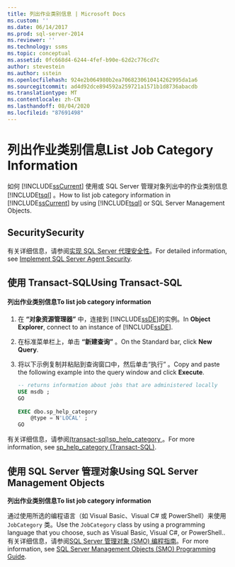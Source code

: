 ```yaml
---
title: 列出作业类别信息 | Microsoft Docs
ms.custom: ''
ms.date: 06/14/2017
ms.prod: sql-server-2014
ms.reviewer: ''
ms.technology: ssms
ms.topic: conceptual
ms.assetid: 0fc668d4-6244-4fef-b90e-62d2c776cd7c
author: stevestein
ms.author: sstein
ms.openlocfilehash: 924e2b064980b2ea7068230610414262995da1a6
ms.sourcegitcommit: ad4d92dce894592a259721a1571b1d8736abacdb
ms.translationtype: MT
ms.contentlocale: zh-CN
ms.lasthandoff: 08/04/2020
ms.locfileid: "87691498"
---
```

# <a name="list-job-category-information"></a><span data-ttu-id="497bc-102">列出作业类别信息</span><span class="sxs-lookup"><span data-stu-id="497bc-102">List Job Category Information</span></span>
  <span data-ttu-id="497bc-103">如何 [!INCLUDE[ssCurrent](../../includes/sscurrent-md.md)] 使用或 SQL Server 管理对象列出中的作业类别信息 [!INCLUDE[tsql](../../includes/tsql-md.md)] 。</span><span class="sxs-lookup"><span data-stu-id="497bc-103">How to list job category information in [!INCLUDE[ssCurrent](../../includes/sscurrent-md.md)] by using [!INCLUDE[tsql](../../includes/tsql-md.md)] or SQL Server Management Objects.</span></span>  

  
##  <a name="security"></a><a name="Security"></a> <span data-ttu-id="497bc-104">Security</span><span class="sxs-lookup"><span data-stu-id="497bc-104">Security</span></span>  
 <span data-ttu-id="497bc-105">有关详细信息，请参阅[实现 SQL Server 代理安全性](implement-sql-server-agent-security.md)。</span><span class="sxs-lookup"><span data-stu-id="497bc-105">For detailed information, see [Implement SQL Server Agent Security](implement-sql-server-agent-security.md).</span></span>  

  
##  <a name="using-transact-sql"></a><a name="TSQL"></a> <span data-ttu-id="497bc-106">使用 Transact-SQL</span><span class="sxs-lookup"><span data-stu-id="497bc-106">Using Transact-SQL</span></span>  
  
#### <a name="to-list-job-category-information"></a><span data-ttu-id="497bc-107">列出作业类别信息</span><span class="sxs-lookup"><span data-stu-id="497bc-107">To list job category information</span></span>  
  
1.  <span data-ttu-id="497bc-108">在 **“对象资源管理器”** 中，连接到 [!INCLUDE[ssDE](../../includes/ssde-md.md)]的实例。</span><span class="sxs-lookup"><span data-stu-id="497bc-108">In **Object Explorer**, connect to an instance of [!INCLUDE[ssDE](../../includes/ssde-md.md)].</span></span>  
  
2.  <span data-ttu-id="497bc-109">在标准菜单栏上，单击 **“新建查询”** 。</span><span class="sxs-lookup"><span data-stu-id="497bc-109">On the Standard bar, click **New Query**.</span></span>  
  
3.  <span data-ttu-id="497bc-110">将以下示例复制并粘贴到查询窗口中，然后单击“执行” 。</span><span class="sxs-lookup"><span data-stu-id="497bc-110">Copy and paste the following example into the query window and click **Execute**.</span></span>  
  
    ```sql
    -- returns information about jobs that are administered locally  
    USE msdb ;  
    GO  
  
    EXEC dbo.sp_help_category  
        @type = N'LOCAL' ;  
    GO  
    ```  
  
 <span data-ttu-id="497bc-111">有关详细信息，请参阅[&#40;transact-sql&#41;sp_help_category ](/sql/relational-databases/system-stored-procedures/sp-help-category-transact-sql)。</span><span class="sxs-lookup"><span data-stu-id="497bc-111">For more information, see [sp_help_category &#40;Transact-SQL&#41;](/sql/relational-databases/system-stored-procedures/sp-help-category-transact-sql).</span></span>  
  
  
##  <a name="using-sql-server-management-objects"></a><a name="SMO"></a><span data-ttu-id="497bc-112">使用 SQL Server 管理对象</span><span class="sxs-lookup"><span data-stu-id="497bc-112">Using SQL Server Management Objects</span></span>  
 <span data-ttu-id="497bc-113">**列出作业类别信息**</span><span class="sxs-lookup"><span data-stu-id="497bc-113">**To list job category information**</span></span>  
  
 <span data-ttu-id="497bc-114">通过使用所选的编程语言（如 Visual Basic、Visual C# 或 PowerShell）来使用 `JobCategory` 类。</span><span class="sxs-lookup"><span data-stu-id="497bc-114">Use the `JobCategory` class by using a programming language that you choose, such as Visual Basic, Visual C#, or PowerShell..</span></span> <span data-ttu-id="497bc-115">有关详细信息，请参阅[SQL Server 管理对象 &#40;SMO&#41; 编程指南](../../relational-databases/server-management-objects-smo/sql-server-management-objects-smo-programming-guide.md)。</span><span class="sxs-lookup"><span data-stu-id="497bc-115">For more information, see [SQL Server Management Objects &#40;SMO&#41; Programming Guide](../../relational-databases/server-management-objects-smo/sql-server-management-objects-smo-programming-guide.md).</span></span>  
